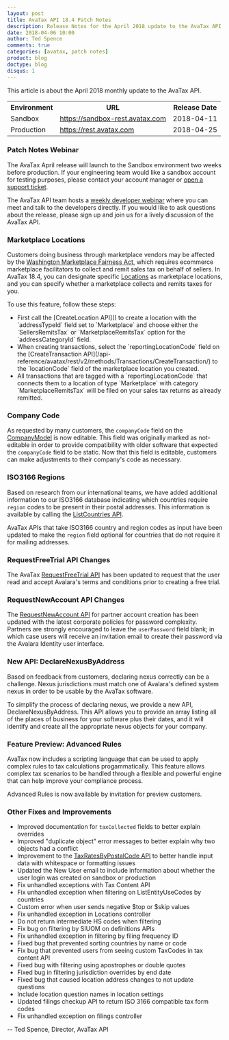 ```yaml
---
layout: post
title: AvaTax API 18.4 Patch Notes
description: Release Notes for the April 2018 update to the AvaTax API
date: 2018-04-06 10:00
author: Ted Spence
comments: true
categories: [avatax, patch notes]
product: blog
doctype: blog
disqus: 1
---
```


This article is about the April 2018 monthly update to the AvaTax API.

<div class="mobile-table">
    <table class="styled-table">
        <tr>
            <th>Environment</th>
            <th>URL</th>
            <th>Release Date</th>
        </tr>
        <tr>
            <td>Sandbox</td>
            <td><a href="https://sandbox-rest.avatax.com">https://sandbox-rest.avatax.com</a></td>
            <td>2018-04-11</td>
        </tr>
        <tr>
            <td>Production</td>
            <td><a href="https://rest.avatax.com">https://rest.avatax.com</a></td>
            <td>2018-04-25</td>
        </tr>
    </table>
</div>

<h3>Patch Notes Webinar</h3>

The AvaTax April release will launch to the Sandbox environment two weeks before production. If your engineering team would like a sandbox account for testing purposes, please contact your account manager or [open a support ticket](https://help.avalara.com/Directory/Contact_Avalara/Submit_a_Case).

The AvaTax API team hosts a [weekly developer webinar](https://developer.avalara.com/resources/webinars/) where you can meet and talk to the developers directly.  If you would like to ask questions about the release, please sign up and join us for a lively discussion of the AvaTax API.

<h3>Marketplace Locations</h3>

Customers doing business through marketplace vendors may be affected by the [Washington Marketplace Fairness Act](https://dor.wa.gov/marketplacefairness), which requires ecommerce marketplace facilitators to collect and remit sales tax on behalf of sellers.  In AvaTax 18.4, you can designate specific [Locations](/api-reference/avatax/rest/v2/methods/Locations/) as marketplace locations, and you can specify whether a marketplace collects and remits taxes for you.

To use this feature, follow these steps:

<ul class="normal">
    <li>First call the [CreateLocation API]() to create a location with the `addressTypeId` field set to  `Marketplace` and choose either the `SellersRemitsTax` or `MarketplaceRemitsTax` option for the `addressCategoryId` field.</li>
    <li>When creating transactions, select the `reportingLocationCode` field on the [CreateTransaction API](/api-reference/avatax/rest/v2/methods/Transactions/CreateTransaction/) to the `locationCode` field of the marketplace location you created.</li>
    <li>All transactions that are tagged with a `reportingLocationCode` that connects them to a location of type `Marketplace` with category `MarketplaceRemitsTax` will be filed on your sales tax returns as already remitted.</li>
</ul>

<h3>Company Code</h3>

As requested by many customers, the `companyCode` field on the [CompanyModel](/api-reference/avatax/rest/v2/models/CompanyModel/) is now editable.  This field was originally marked as not-editable in order to provide compatibility with older software that expected the `companyCode` field to be static.  Now that this field is editable, customers can make adjustments to their company's code as necessary.

<h3>ISO3166 Regions</h3>

Based on research from our international teams, we have added additional information to our ISO3166 database indicating which countries require `region` codes to be present in their postal addresses.  This information is available by calling the [ListCountries API](/api-reference/avatax/rest/v2/methods/Definitions/ListCountries/).

AvaTax APIs that take ISO3166 country and region codes as input have been updated to make the `region` field optional for countries that do not require it for mailing addresses.

<h3>RequestFreeTrial API Changes</h3>

The AvaTax [RequestFreeTrial API](/api-reference/avatax/rest/v2/methods/Free/RequestFreeTrial/) has been updated to request that the user read and accept Avalara's terms and conditions prior to creating a free trial.

<h3>RequestNewAccount API Changes</h3>

The [RequestNewAccount API](/api-reference/avatax/rest/v2/methods/Onboarding/RequestNewAccount/) for partner account creation has been updated with the latest corporate policies for password complexity.  Partners are strongly encouraged to leave the `userPassword` field blank; in which case users will receive an invitation email to create their password via the Avalara Identity user interface.

<h3>New API: DeclareNexusByAddress</h3>

Based on feedback from customers, declaring nexus correctly can be a challenge.  Nexus jurisdictions must match one of Avalara's defined system nexus in order to be usable by the AvaTax software.

To simplify the process of declaring nexus, we provide a new API, DeclareNexusByAddress.  This API allows you to provide an array listing all of the places of business for your software plus their dates, and it will identify and create all the appropriate nexus objects for your company.

<h3>Feature Preview: Advanced Rules</h3>

AvaTax now includes a scripting language that can be used to apply complex rules to tax calculations progammatically.  This feature allows complex tax scenarios to be handled through a flexible and powerful engine that can help improve your compliance process.

Advanced Rules is now available by invitation for preview customers.

<h3>Other Fixes and Improvements</h3>

<ul class="normal">
    <li>Improved documentation for <code class="highlight-rouge">taxCollected</code> fields to better explain overrides</li>
    <li>Improved "duplicate object" error messages to better explain why two objects had a conflict</li>
    <li>Improvement to the <a href="/api-reference/avatax/rest/v2/methods/Free/TaxRatesByPostalCode/">TaxRatesByPostalCode API</a> to better handle input data with whitespace or formatting issues</li>
    <li>Updated the New User email to include information about whether the user login was created on sandbox or production</li>
    <li>Fix unhandled exceptions with Tax Content API</li>
    <li>Fix unhandled exception when filtering on ListEntityUseCodes by countries</li>
    <li>Custom error when user sends negative $top or $skip values</li>
    <li>Fix unhandled exception in Locations controller</li>
    <li>Do not return intermediate HS codes when filtering</li>
    <li>Fix bug on filtering by SIUOM on definitions APIs</li>
    <li>Fix unhandled exception in filtering by filing frequency ID</li>
    <li>Fixed bug that prevented sorting countries by name or code</li>
    <li>Fix bug that prevented users from seeing custom TaxCodes in tax content API</li>
    <li>Fixed bug with filtering using apostrophes or double quotes</li>
    <li>Fixed bug in filtering jurisdiction overrides by end date</li>
    <li>Fixed bug that caused location address changes to not update questions</li>
    <li>Include location question names in location settings</li>
    <li>Updated filings checkup API to return ISO 3166 compatible tax form codes</li>
    <li>Fix unhandled exception on filings controller</li>
</ul>

-- Ted Spence, Director, AvaTax API
